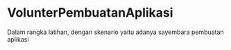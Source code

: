 # VolunterPembuatanAplikasi
Dalam rangka latihan, dengan skenario yaitu adanya sayembara pembuatan aplikasi
